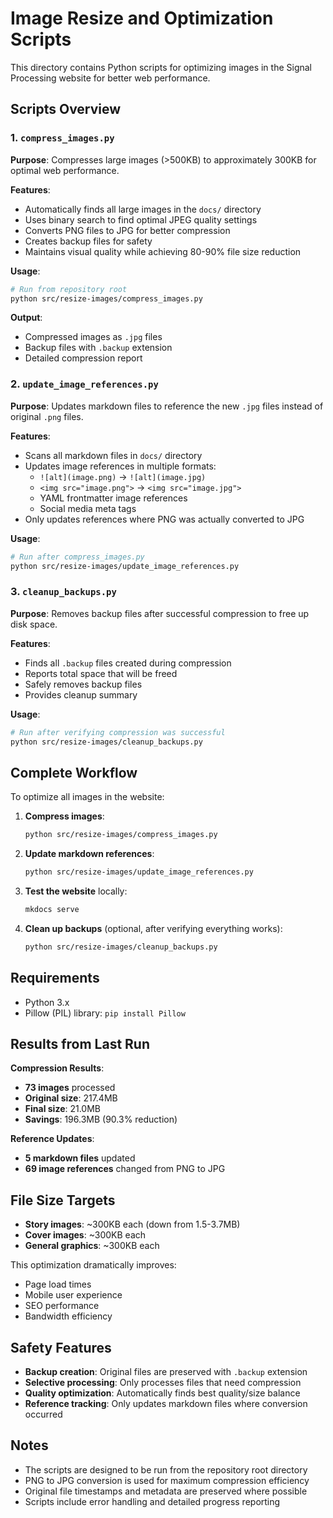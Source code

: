 # Image Resize and Optimization Scripts

This directory contains Python scripts for optimizing images in the Signal Processing website for better web performance.

## Scripts Overview

### 1. `compress_images.py`
**Purpose**: Compresses large images (>500KB) to approximately 300KB for optimal web performance.

**Features**:
- Automatically finds all large images in the `docs/` directory
- Uses binary search to find optimal JPEG quality settings
- Converts PNG files to JPG for better compression
- Creates backup files for safety
- Maintains visual quality while achieving 80-90% file size reduction

**Usage**:
```bash
# Run from repository root
python src/resize-images/compress_images.py
```

**Output**: 
- Compressed images as `.jpg` files
- Backup files with `.backup` extension
- Detailed compression report

### 2. `update_image_references.py`
**Purpose**: Updates markdown files to reference the new `.jpg` files instead of original `.png` files.

**Features**:
- Scans all markdown files in `docs/` directory
- Updates image references in multiple formats:
  - `![alt](image.png)` → `![alt](image.jpg)`
  - `<img src="image.png">` → `<img src="image.jpg">`
  - YAML frontmatter image references
  - Social media meta tags
- Only updates references where PNG was actually converted to JPG

**Usage**:
```bash
# Run after compress_images.py
python src/resize-images/update_image_references.py
```

### 3. `cleanup_backups.py`
**Purpose**: Removes backup files after successful compression to free up disk space.

**Features**:
- Finds all `.backup` files created during compression
- Reports total space that will be freed
- Safely removes backup files
- Provides cleanup summary

**Usage**:
```bash
# Run after verifying compression was successful
python src/resize-images/cleanup_backups.py
```

## Complete Workflow

To optimize all images in the website:

1. **Compress images**:
   ```bash
   python src/resize-images/compress_images.py
   ```

2. **Update markdown references**:
   ```bash
   python src/resize-images/update_image_references.py
   ```

3. **Test the website** locally:
   ```bash
   mkdocs serve
   ```

4. **Clean up backups** (optional, after verifying everything works):
   ```bash
   python src/resize-images/cleanup_backups.py
   ```

## Requirements

- Python 3.x
- Pillow (PIL) library: `pip install Pillow`

## Results from Last Run

**Compression Results**:
- **73 images** processed
- **Original size**: 217.4MB
- **Final size**: 21.0MB
- **Savings**: 196.3MB (90.3% reduction)

**Reference Updates**:
- **5 markdown files** updated
- **69 image references** changed from PNG to JPG

## File Size Targets

- **Story images**: ~300KB each (down from 1.5-3.7MB)
- **Cover images**: ~300KB each
- **General graphics**: ~300KB each

This optimization dramatically improves:
- Page load times
- Mobile user experience
- SEO performance
- Bandwidth efficiency

## Safety Features

- **Backup creation**: Original files are preserved with `.backup` extension
- **Selective processing**: Only processes files that need compression
- **Quality optimization**: Automatically finds best quality/size balance
- **Reference tracking**: Only updates markdown files where conversion occurred

## Notes

- The scripts are designed to be run from the repository root directory
- PNG to JPG conversion is used for maximum compression efficiency
- Original file timestamps and metadata are preserved where possible
- Scripts include error handling and detailed progress reporting